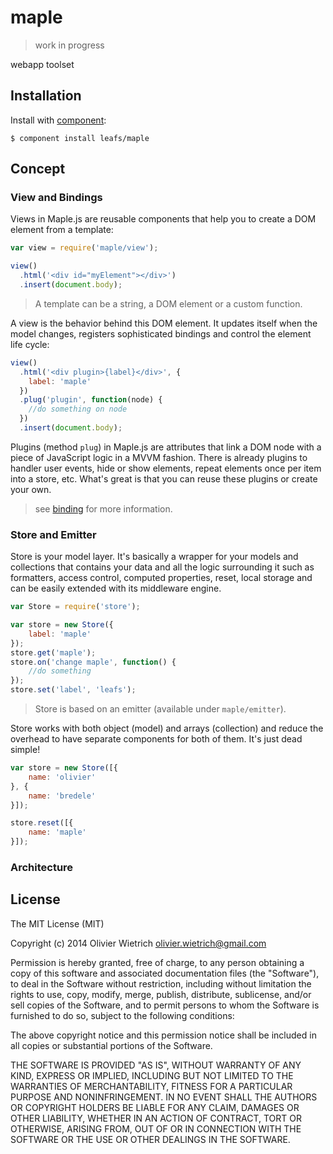 # maple

  > work in progress

  webapp toolset

## Installation

  Install with [component](http://component.io):

    $ component install leafs/maple

## Concept

### View and Bindings


Views in Maple.js are reusable components that help you to create a DOM element from a template:

```js
var view = require('maple/view');

view()
  .html('<div id="myElement"></div>')
  .insert(document.body);
```

> A template can be a string, a DOM element or a custom function.

A view is the behavior behind this DOM element. It updates itself when the model changes, registers sophisticated bindings and control the element life cycle:

```js
view()
  .html('<div plugin>{label}</div>', {
    label: 'maple'
  })
  .plug('plugin', function(node) {
    //do something on node
  })
  .insert(document.body);
```

Plugins (method `plug`) in Maple.js are attributes that link a DOM node with a piece of JavaScript logic in a MVVM fashion. There is already plugins to handler user events, hide or show elements, repeat elements once per item into a store, etc. What's great is that you can reuse these plugins or create your own.

> see [binding](http://github.com/bredele/binding) for more information.


### Store and Emitter

Store is your model layer. It's basically a wrapper for your models and collections that contains your data and all the logic surrounding it such as formatters, access control, computed properties, reset, local storage and can be easily extended with its middleware engine.

```js
var Store = require('store');

var store = new Store({
	label: 'maple'
});
store.get('maple');
store.on('change maple', function() {
	//do something
});
store.set('label', 'leafs');
```

> Store is based on an emitter (available under `maple/emitter`). 

Store works with both object (model) and arrays (collection) and reduce the overhead to have separate components for both of them. It's just dead simple!

```js
var store = new Store([{
	name: 'olivier'
}, {
	name: 'bredele'
}]);

store.reset([{
	name: 'maple'
}]);
```

### Architecture


## License

The MIT License (MIT)

Copyright (c) 2014 Olivier Wietrich <olivier.wietrich@gmail.com>

Permission is hereby granted, free of charge, to any person obtaining a copy of this software and associated documentation files (the "Software"), to deal in the Software without restriction, including without limitation the rights to use, copy, modify, merge, publish, distribute, sublicense, and/or sell copies of the Software, and to permit persons to whom the Software is furnished to do so, subject to the following conditions:

The above copyright notice and this permission notice shall be included in all copies or substantial portions of the Software.

THE SOFTWARE IS PROVIDED "AS IS", WITHOUT WARRANTY OF ANY KIND, EXPRESS OR IMPLIED, INCLUDING BUT NOT LIMITED TO THE WARRANTIES OF MERCHANTABILITY, FITNESS FOR A PARTICULAR PURPOSE AND NONINFRINGEMENT. IN NO EVENT SHALL THE AUTHORS OR COPYRIGHT HOLDERS BE LIABLE FOR ANY CLAIM, DAMAGES OR OTHER LIABILITY, WHETHER IN AN ACTION OF CONTRACT, TORT OR OTHERWISE, ARISING FROM, OUT OF OR IN CONNECTION WITH THE SOFTWARE OR THE USE OR OTHER DEALINGS IN THE SOFTWARE.
